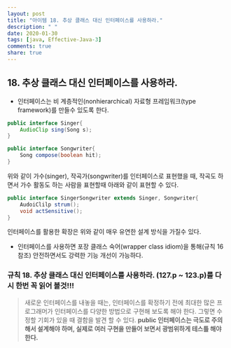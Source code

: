 ```yaml
---
layout: post
title: "아이템 18. 추상 클래스 대신 인터페이스를 사용하라."
description: " "
date: 2020-01-30
tags: [java, Effective-Java-3]
comments: true
share: true
---
```


## 18. 추상 클래스 대신 인터페이스를 사용하라.
- 인터페이스는 비 계층적인(nonhierarchical) 자료형 프레임워크(type framework)를 만들수 있도록 한다.
```java
public interface Singer{
	AudioClip sing(Song s);
}

public interface Songwriter{
	Song compose(boolean hit);
}
```
위와 같이 가수(singer), 작곡가(songwriter)를 인터페이스로 표현했을 때,
작곡도 하면서 가수 활동도 하는 사람을 표현할때 아래와 같이 표현할 수 있다.
```java
public interface SingerSongwriter extends Singer, Songwriter{
	AudoiClilp strum();
	void actSensitive();
}
```
인터페이스를 활용한 확장은 위와 같이 매우 유연한 설계 방식을 가질수 있다.

- 인터페이스를 사용하면 포장 클래스 숙어(wrapper class idiom)을 통해(규칙 16참조) 안전하면서도 강력한 기능 개선이 가능하다.

### 규칙 18. 추상 클래스 대신 인터페이스를 사용하라. (127.p ~ 123.p)를 다시 한번 꼭 읽어 볼것!!!



> 새로운 인터페이스를 내놓을 때는, 인터페이스를 확정하기 전에 최대한 많은 프로그래머가 인터페이스를 다양한 
방법으로 구현해 보도록 해야 한다. 그렇면 수정할 기회가 있을 때 결함을 발견 할 수 있다.
__public 인터페이스는 극도로 주의해서 설계해야 하며, 실제로 여러 구현을 만들어 보면서 광범위하게 테스틀 해야 한다.__

